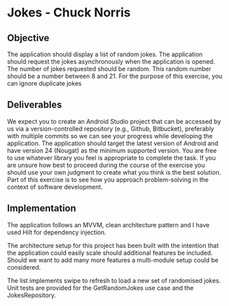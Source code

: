 # Jokes - Chuck Norris

## Objective
The application should display a list of random jokes. The application should request the jokes
asynchronously when the application is opened. The number of jokes requested should be
random. This random number should be a number between 8 and 21. For the purpose of this
exercise, you can ignore duplicate jokes

## Deliverables
We expect you to create an Android Studio project that can be accessed by us via a
version-controlled repository (e.g., Github, Bitbucket), preferably with multiple commits so we
can see your progress while developing the application.
The application should target the latest version of Android and have version 24 (Nougat) as the
minimum supported version.
You are free to use whatever library you feel is appropriate to complete the task.
If you are unsure how best to proceed during the course of the exercise you should use your
own judgment to create what you think is the best solution. Part of this exercise is to see how
you approach problem-solving in the context of software development.

## Implementation
The application follows an MVVM, clean architecture pattern and I have used Hilt for dependency injection. 

The architecture setup for this project has been built with the intention that the application could easily scale should additional features be included.
Should we want to add many more features a multi-module setup could be considered.

The list implements swipe to refresh to load a new set of randomised jokes. Unit tests are provided for the GetRandomJokes use case and the JokesRepository. 
